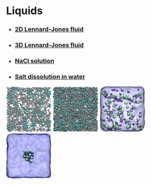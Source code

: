 # Liquids

* ### [2D Lennard-Jones fluid](2D-lj-fluid)
* ### [3D Lennard-Jones fluid](3D-lj-fluid)
* ### [NaCl solution](nacl-solution)
* ### [Salt dissolution in water](salt-dissolution-water)

<p float="left">
  <img src="2D-lj-fluid/2D-lj.jpg" width="24.5%" />
  <img src="3D-lj-fluid/3D-lj.jpg" width="24.5%" />
  <img src="nacl-solution/nacl_solution_transparent.jpg" width="24.5%" />
  <img src="salt-dissolution-water/NaCldissolution.jpeg" width="24.5%" />
</p>
